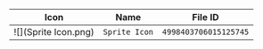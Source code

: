 | Icon | Name | File ID |
| ---  | ---  | ---     |
| ![](Sprite Icon.png) | `Sprite Icon` | `4998403706015125745` |

